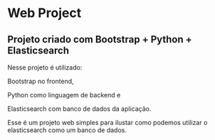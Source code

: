 # Web Project
## Projeto criado com Bootstrap + Python + Elasticsearch

Nesse projeto é utilizado:

Bootstrap no frontend,

Python como linguagem de backend e

Elasticsearch com banco de dados da aplicação.


Esse é um projeto web simples para ilustar como podemos utilizar o elasticsearch como um banco de dados.

